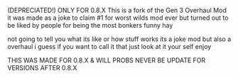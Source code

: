 (DEPRECIATED!) ONLY FOR 0.8.X
This is a fork of the Gen 3 Overhaul Mod
it was made as a joke to claim #1 for worst wilds mod ever but turned out to be liked by people for being the most bonkers funny hay

not going to tell you what its like or how stuff works its a joke mod but also a overhaul i guess if you want to call it that just look at it your self enjoy

THIS WAS MADE FOR 0.8.X & WILL PROBS NEVER BE UPDATE FOR VERSIONS AFTER 0.8.X
